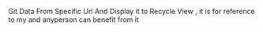 Git Data From Specific Url And Display it to Recycle View , it is for reference to my and anyperson can benefit from it 
